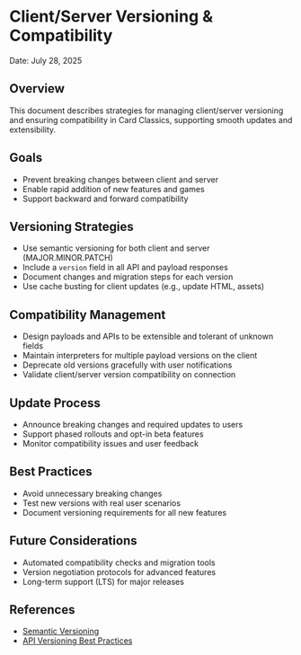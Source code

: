 # Client/Server Versioning & Compatibility

Date: July 28, 2025

## Overview
This document describes strategies for managing client/server versioning and ensuring compatibility in Card Classics, supporting smooth updates and extensibility.

## Goals
- Prevent breaking changes between client and server
- Enable rapid addition of new features and games
- Support backward and forward compatibility

## Versioning Strategies
- Use semantic versioning for both client and server (MAJOR.MINOR.PATCH)
- Include a `version` field in all API and payload responses
- Document changes and migration steps for each version
- Use cache busting for client updates (e.g., update HTML, assets)

## Compatibility Management
- Design payloads and APIs to be extensible and tolerant of unknown fields
- Maintain interpreters for multiple payload versions on the client
- Deprecate old versions gracefully with user notifications
- Validate client/server version compatibility on connection

## Update Process
- Announce breaking changes and required updates to users
- Support phased rollouts and opt-in beta features
- Monitor compatibility issues and user feedback

## Best Practices
- Avoid unnecessary breaking changes
- Test new versions with real user scenarios
- Document versioning requirements for all new features

## Future Considerations
- Automated compatibility checks and migration tools
- Version negotiation protocols for advanced features
- Long-term support (LTS) for major releases

## References
- [Semantic Versioning](https://semver.org/)
- [API Versioning Best Practices](https://www.troyhunt.com/your-api-versioning-is-wrong/)
